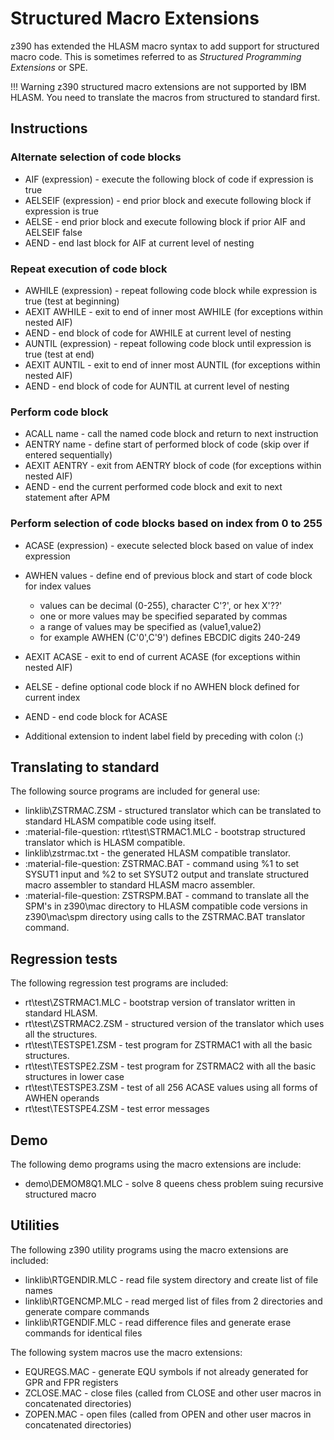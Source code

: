 # Structured Macro Extensions

z390 has extended the HLASM macro syntax to add support for structured macro 
code. This is sometimes referred to as _Structured Programming Extensions_ or 
SPE.

!!! Warning
    z390 structured macro extensions are not supported by IBM HLASM.
    You need to translate the macros from structured to standard first.


## Instructions

### Alternate selection of code blocks

* AIF  (expression) - execute the following block of code if expression is true
* AELSEIF (expression) - end prior block and execute following block if 
  expression is true
* AELSE - end prior block and execute following block if prior AIF and AELSEIF 
  false
* AEND - end last block for AIF at current level of nesting

### Repeat execution of code block

* AWHILE (expression) - repeat following code block while expression is true 
  (test at beginning)
* AEXIT AWHILE - exit to end of inner most AWHILE (for exceptions within nested AIF)
* AEND - end block of code for AWHILE at current level of nesting
* AUNTIL (expression) - repeat following code block until expression is true (test at end)
* AEXIT AUNTIL - exit to end of inner most AUNTIL (for exceptions within nested AIF)
* AEND - end block of code for AUNTIL at current level of nesting

### Perform code block

* ACALL name - call the named code block and return to next instruction
* AENTRY name - define start of performed block of code (skip over if entered 
  sequentially)
* AEXIT AENTRY - exit from AENTRY block of code (for exceptions within nested AIF)
* AEND - end the current performed code block and exit to next statement after APM

### Perform selection of code blocks based on index from 0 to 255

* ACASE (expression) - execute selected block based on value of index expression
* AWHEN values - define end of previous block and start of code block for index values
    * values can be decimal (0-255), character C'?', or hex X'??'
    * one or more values may be specified separated by commas
    * a range of values may be specified as (value1,value2)
    * for example AWHEN (C'0',C'9') defines EBCDIC digits 240-249
* AEXIT ACASE - exit to end of current ACASE (for exceptions within nested AIF)
* AELSE - define optional code block if no AWHEN block defined for current index
* AEND - end code block for ACASE

* Additional extension to indent label field by preceding with colon (:)

## Translating to standard

The following source programs are included for general use:

* linklib\ZSTRMAC.ZSM - structured translator which can be translated to standard 
  HLASM compatible code using itself.
* :material-file-question: rt\test\STRMAC1.MLC  - bootstrap structured translator which is 
  HLASM compatible.  
* linklib\zstrmac.txt - the generated HLASM compatible translator.
* :material-file-question: ZSTRMAC.BAT - command using %1 to set SYSUT1 input and %2 to set 
  SYSUT2 output and translate 
  structured macro assembler to standard HLASM macro assembler.
* :material-file-question: ZSTRSPM.BAT - command to translate all the SPM's in z390\mac 
  directory to HLASM compatible code versions in z390\mac\spm directory using 
  calls to the ZSTRMAC.BAT translator command.

## Regression tests

The following regression test programs are included:

* rt\test\ZSTRMAC1.MLC - bootstrap version of translator written in standard HLASM.
* rt\test\ZSTRMAC2.ZSM - structured version of the translator which uses all the structures.
* rt\test\TESTSPE1.ZSM - test program for ZSTRMAC1 with all the basic structures.
* rt\test\TESTSPE2.ZSM - test program for ZSTRMAC2 with all the basic structures in lower case
* rt\test\TESTSPE3.ZSM - test of all 256 ACASE values using all forms of AWHEN operands
* rt\test\TESTSPE4.ZSM - test error messages

## Demo

The following demo programs using the macro extensions are include:

* demo\DEMOM8Q1.MLC - solve 8 queens chess problem suing recursive structured macro

## Utilities

The following z390 utility programs using the macro extensions are included:

* linklib\RTGENDIR.MLC - read file system directory and create list of file names
* linklib\RTGENCMP.MLC - read merged list of files from 2 directories and 
  generate compare commands
* linklib\RTGENDIF.MLC - read difference files and generate erase commands for 
  identical files

The following system macros use the macro extensions:

* EQUREGS.MAC - generate EQU symbols if not already generated for GPR and FPR registers
* ZCLOSE.MAC - close files (called from CLOSE and other user macros in concatenated directories)
* ZOPEN.MAC - open files (called from OPEN and other user macros in concatenated directories)

